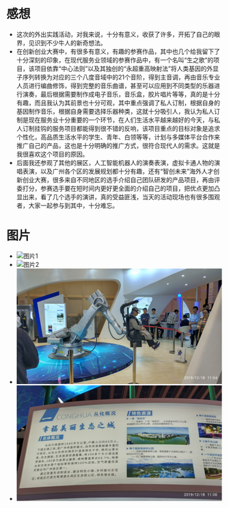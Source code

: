 # 感想
- 这次的外出实践活动，对我来说，十分有意义，收获了许多，开拓了自己的眼界，见识到不少牛人的新奇想法。
- 在创新创业大赛中，有很多有意义，有趣的参赛作品，其中也几个给我留下了十分深刻的印象，在现代服务业领域的参赛作品中，有一个名叫“生之歌”的项目，该项目依靠“中心法则”以及其独创的“永超重高映射法”将人类基因的外显子序列转换为对应的三个八度音域中的21个音阶，得到主音调，再由音乐专业人员进行编曲修饰，得到完整的音乐曲谱，甚至可以应用到不同类型的乐器进行演奏，最后根据需要制作成电子音乐，音乐盒，胶片唱片等等，真的是十分有趣，而且我认为其前景也十分可观，其中重点强调了私人订制，根据自身的基因制作音乐，根据自身需要选择乐器种类，这就十分吸引人，我认为私人订制是现在服务业十分重要的一个环节，在人们生活水平越来越好的今天，与私人订制挂钩的服务项目都能得到很不错的反响，该项目重点的目标对象是追求个性化，高品质生活水平的学生、青年、白领等等，计划与多媒体平台合作来推广自己的产品，这也是十分明确的推广方式，很符合现代人的需求。这就是我很喜欢这个项目的原因。
- 后面我还参观了其他的展区，人工智能机器人的演奏表演，虚拟卡通人物的演唱表演，以及广州各个区的发展规划都十分有趣，还有“智创未来”海外人才创新创业大赛，很多来自不同地区的选手介绍自己团队研发的产品项目，再由评委打分，参赛选手要在短时间内更好更全面的介绍自己的项目，把优点更加凸显出来，看了几个选手的演讲，真的受益匪浅，当天的活动现场也有很多围观者，大家一起参与到其中，十分难忘。

# 图片
- ![图片1](https://github.com/Hinata013/053api-/blob/master/e.jpg)
- ![图片2](https://github.com/Hinata013/053api-/blob/master/y.jpg)
- ![图片4](https://github.com/Hinata013/053api-/blob/master/w.jpg)
- ![图片5](https://github.com/Hinata013/053api-/blob/master/r.jpg)
